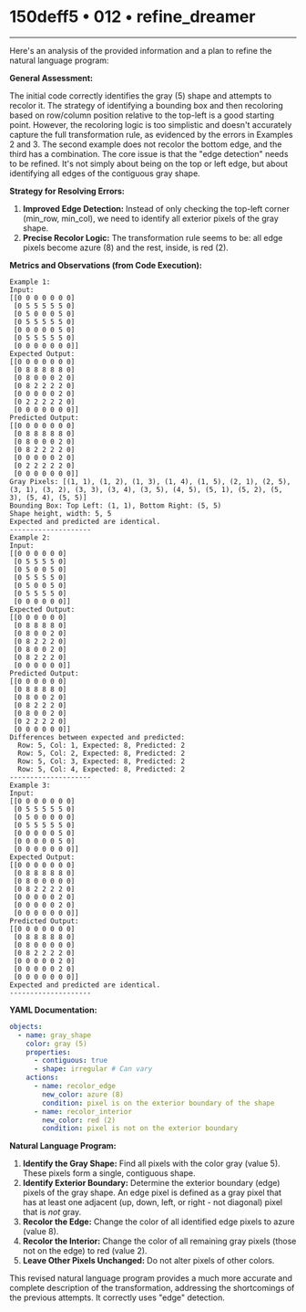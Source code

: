 # 150deff5 • 012 • refine_dreamer

---
Here's an analysis of the provided information and a plan to refine the natural language program:

**General Assessment:**

The initial code correctly identifies the gray (5) shape and attempts to recolor it. The strategy of identifying a bounding box and then recoloring based on row/column position relative to the top-left is a good starting point. However, the recoloring logic is too simplistic and doesn't accurately capture the full transformation rule, as evidenced by the errors in Examples 2 and 3. The second example does not recolor the bottom edge, and the third has a combination. The core issue is that the "edge detection" needs to be refined. It's not simply about being on the top or left edge, but about identifying all edges of the contiguous gray shape.

**Strategy for Resolving Errors:**

1.  **Improved Edge Detection:** Instead of only checking the top-left corner (min\_row, min\_col), we need to identify all exterior pixels of the gray shape.
2.  **Precise Recolor Logic:** The transformation rule seems to be: all edge pixels become azure (8) and the rest, inside, is red (2).

**Metrics and Observations (from Code Execution):**

```
Example 1:
Input:
[[0 0 0 0 0 0 0]
 [0 5 5 5 5 5 0]
 [0 5 0 0 0 5 0]
 [0 5 5 5 5 5 0]
 [0 0 0 0 0 5 0]
 [0 5 5 5 5 5 0]
 [0 0 0 0 0 0 0]]
Expected Output:
[[0 0 0 0 0 0 0]
 [0 8 8 8 8 8 0]
 [0 8 0 0 0 2 0]
 [0 8 2 2 2 2 0]
 [0 0 0 0 0 2 0]
 [0 2 2 2 2 2 0]
 [0 0 0 0 0 0 0]]
Predicted Output:
[[0 0 0 0 0 0 0]
 [0 8 8 8 8 8 0]
 [0 8 0 0 0 2 0]
 [0 8 2 2 2 2 0]
 [0 0 0 0 0 2 0]
 [0 2 2 2 2 2 0]
 [0 0 0 0 0 0 0]]
Gray Pixels: [(1, 1), (1, 2), (1, 3), (1, 4), (1, 5), (2, 1), (2, 5), (3, 1), (3, 2), (3, 3), (3, 4), (3, 5), (4, 5), (5, 1), (5, 2), (5, 3), (5, 4), (5, 5)]
Bounding Box: Top Left: (1, 1), Bottom Right: (5, 5)
Shape height, width: 5, 5
Expected and predicted are identical.
--------------------
Example 2:
Input:
[[0 0 0 0 0 0]
 [0 5 5 5 5 0]
 [0 5 0 0 5 0]
 [0 5 5 5 5 0]
 [0 5 0 0 5 0]
 [0 5 5 5 5 0]
 [0 0 0 0 0 0]]
Expected Output:
[[0 0 0 0 0 0]
 [0 8 8 8 8 0]
 [0 8 0 0 2 0]
 [0 8 2 2 2 0]
 [0 8 0 0 2 0]
 [0 8 2 2 2 0]
 [0 0 0 0 0 0]]
Predicted Output:
[[0 0 0 0 0 0]
 [0 8 8 8 8 0]
 [0 8 0 0 2 0]
 [0 8 2 2 2 0]
 [0 8 0 0 2 0]
 [0 2 2 2 2 0]
 [0 0 0 0 0 0]]
Differences between expected and predicted:
  Row: 5, Col: 1, Expected: 8, Predicted: 2
  Row: 5, Col: 2, Expected: 8, Predicted: 2
  Row: 5, Col: 3, Expected: 8, Predicted: 2
  Row: 5, Col: 4, Expected: 8, Predicted: 2
--------------------
Example 3:
Input:
[[0 0 0 0 0 0 0]
 [0 5 5 5 5 5 0]
 [0 5 0 0 0 0 0]
 [0 5 5 5 5 5 0]
 [0 0 0 0 0 5 0]
 [0 0 0 0 0 5 0]
 [0 0 0 0 0 0 0]]
Expected Output:
[[0 0 0 0 0 0 0]
 [0 8 8 8 8 8 0]
 [0 8 0 0 0 0 0]
 [0 8 2 2 2 2 0]
 [0 0 0 0 0 2 0]
 [0 0 0 0 0 2 0]
 [0 0 0 0 0 0 0]]
Predicted Output:
[[0 0 0 0 0 0 0]
 [0 8 8 8 8 8 0]
 [0 8 0 0 0 0 0]
 [0 8 2 2 2 2 0]
 [0 0 0 0 0 2 0]
 [0 0 0 0 0 2 0]
 [0 0 0 0 0 0 0]]
Expected and predicted are identical.
--------------------
```

**YAML Documentation:**

```yaml
objects:
  - name: gray_shape
    color: gray (5)
    properties:
      - contiguous: true
      - shape: irregular # Can vary
    actions:
      - name: recolor_edge
        new_color: azure (8)
        condition: pixel is on the exterior boundary of the shape
      - name: recolor_interior
        new_color: red (2)
        condition: pixel is not on the exterior boundary

```

**Natural Language Program:**

1.  **Identify the Gray Shape:** Find all pixels with the color gray (value 5). These pixels form a single, contiguous shape.
2.  **Identify Exterior Boundary:** Determine the exterior boundary (edge) pixels of the gray shape. An edge pixel is defined as a gray pixel that has at least one adjacent (up, down, left, or right - not diagonal) pixel that is *not* gray.
3.  **Recolor the Edge:** Change the color of all identified edge pixels to azure (value 8).
4.  **Recolor the Interior:** Change the color of all remaining gray pixels (those not on the edge) to red (value 2).
5. **Leave Other Pixels Unchanged:** Do not alter pixels of other colors.

This revised natural language program provides a much more accurate and complete description of the transformation, addressing the shortcomings of the previous attempts. It correctly uses "edge" detection.

